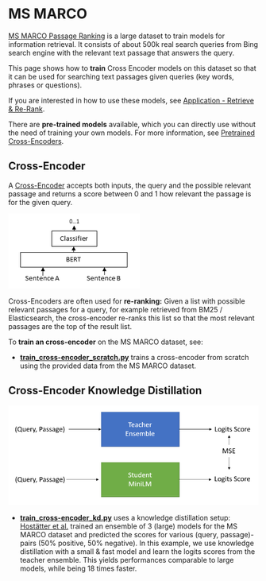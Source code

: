 # MS MARCO
[MS MARCO Passage Ranking](https://github.com/microsoft/MSMARCO-Passage-Ranking) is a large dataset to train models for information retrieval. It consists of about 500k real search queries from Bing search engine with the relevant text passage that answers the query.

This page shows how to **train** Cross Encoder models on this dataset so that it can be used for searching text passages given queries (key words, phrases or questions).

If you are interested in how to use these models, see [Application - Retrieve & Re-Rank](../../../sentence_transformer/applications/retrieve_rerank/README.md).

There are **pre-trained models** available, which you can directly use without the need of training your own models. For more information, see [Pretrained Cross-Encoders](../../../../docs/cross_encoder/pretrained_models.md#ms-marco).

## Cross-Encoder
A [Cross-Encoder](../../applications/README.md) accepts both inputs, the query and the possible relevant passage and returns a score between 0 and 1 how relevant the passage is for the given query.

![CrossEncoder](https://raw.githubusercontent.com/UKPLab/sentence-transformers/master/docs/img/CrossEncoder.png)

Cross-Encoders are often used for **re-ranking:** Given a list with possible relevant passages for a query, for example retrieved from BM25 / Elasticsearch, the cross-encoder re-ranks this list so that the most relevant passages are the top of the result list. 

To **train an cross-encoder** on the MS MARCO dataset, see: 
- **[train_cross-encoder_scratch.py](train_cross-encoder_scratch.py)** trains a cross-encoder from scratch using the provided data from the MS MARCO dataset.
  
## Cross-Encoder Knowledge Distillation
![](https://github.com/UKPLab/sentence-transformers/raw/master/docs/img/msmarco-training-ce-distillation.png)
- **[train_cross-encoder_kd.py](train_cross-encoder_kd.py)** uses a knowledge distillation setup: [Hostätter et al.](https://arxiv.org/abs/2010.02666) trained an ensemble of 3 (large) models for the MS MARCO dataset and predicted the scores for various (query, passage)-pairs (50% positive, 50% negative). In this example, we use knowledge distillation with a small & fast model and learn the logits scores from the teacher ensemble. This yields performances comparable to  large models, while being 18 times faster.